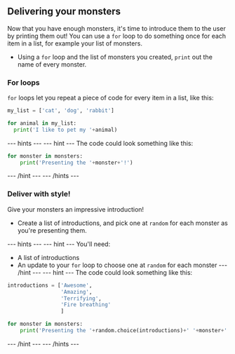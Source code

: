 ## Delivering your monsters
Now that you have enough monsters, it's time to introduce them to the user by printing them out! You can use a `for` loop to do something once for each item in a list, for example your list of monsters.

- Using a `for` loop and the list of monsters you created, `print` out the name of every monster.

### For loops
`for` loops let you repeat a piece of code for every item in a list, like this:

```python
my_list = ['cat', 'dog', 'rabbit']

for animal in my_list:
  print('I like to pet my '+animal)
```
--- hints ---
--- hint ---
The code could look something like this:

```python
for monster in monsters:
    print('Presenting the '+monster+'!')
```
--- /hint ---
--- /hints ---

### Deliver with style!
Give your monsters an impressive introduction!

- Create a list of introductions, and pick one at `random` for each monster as you're presenting them.

--- hints ---
--- hint ---
You'll need:
  * A list of introductions
  * An update to your `for` loop to choose one at `random` for each monster
--- /hint ---
--- hint ---
The code could look something like this:

```python
introductions = ['Awesome',
                 'Amazing',
                 'Terrifying',
                 'Fire breathing'
                 ]

for monster in monsters:
    print('Presenting the '+random.choice(introductions)+' '+monster+'!')
```
--- /hint ---
--- /hints ---
